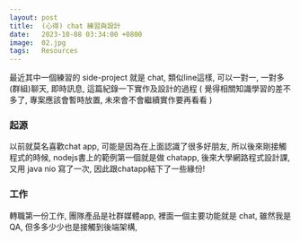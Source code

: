 ```yaml
---
layout: post
title:  (心得) chat 練習與設計
date:   2023-10-08 03:34:00 +0800
image:  02.jpg
tags:   Resources
---
```


最近其中一個練習的 side-project 就是 chat, 類似line這樣, 可以一對一, 一對多(群組)聊天, 即時訊息, 這篇紀錄一下實作及設計的過程 ( 覺得相關知識學習的差不多了, 專案應該會暫時放置, 未來會不會繼續實作要再看看 )

### 起源
以前就莫名喜歡chat app, 可能是因為在上面認識了很多好朋友, 所以後來剛接觸程式的時候, nodejs書上的範例第一個就是做 chatapp, 後來大學網路程式設計課, 又用 java nio 寫了一次, 因此跟chatapp結下了一些緣份!

### 工作
轉職第一份工作, 團隊產品是社群媒體app, 裡面一個主要功能就是 chat, 雖然我是QA, 但多多少少也是接觸到後端架構, 
